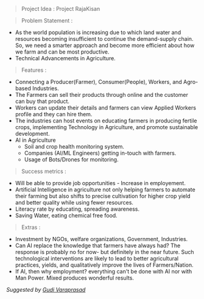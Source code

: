 > Project Idea : Project RajaKisan

> Problem Statement : 
- As the world population is increasing due to which land water and resources becoming insufficient to continue the demand-supply chain. So, we need a smarter approach and become more efficient about how we farm and can be most productive.
- Technical Advancements in Agriculture.

> Features : 
- Connecting a Producer(Farmer), Consumer(People), Workers, and Agro-based Industries.
- The Farmers can sell their products through online and the customer can buy that product.
- Workers can update their details and farmers can view Applied Workers profile and they can hire them.
- The industries can host events on educating farmers in producing fertile crops, implementing Technology in Agriculture, and promote sustainable development.
- AI in Agriculture
  - Soil and crop health monitoring system.
  - Companies (AI/ML Engineers) getting in-touch with farmers.
  - Usage of Bots/Drones for monitoring.


> Success metrics : 
- Will be able to provide job opportunities - Increase in employement.
- Artificial Intelligence in agriculture not only helping farmers to automate their farming but also shifts to precise cultivation for higher crop yield and better quality while using fewer resources.
- Literacy rate by educating, spreading awareness.
- Saving Water, eating chemical free food.

> Extras : 
- Investment by NGOs, welfare organizations, Government, Industries.
- Can AI replace the knowledge that farmers have always had? The response is probably no for now- but definitely in the near future. Such technological interventions are likely to lead to better agricultural practices, yields, and qualitatively improve the lives of Farmers/Nation.
- If AI, then why employment? everything can't be done with AI nor with Man Power. Mixed produces wonderful results.


*Suggested by [Gudi Varaprasad](https://gudivaraprasad.github.io/GVP/)*
